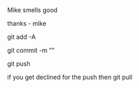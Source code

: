 Mike smells good

thanks - mike



git add -A

git commit -m “<message here>”

git push

if you get declined for the push then git pull